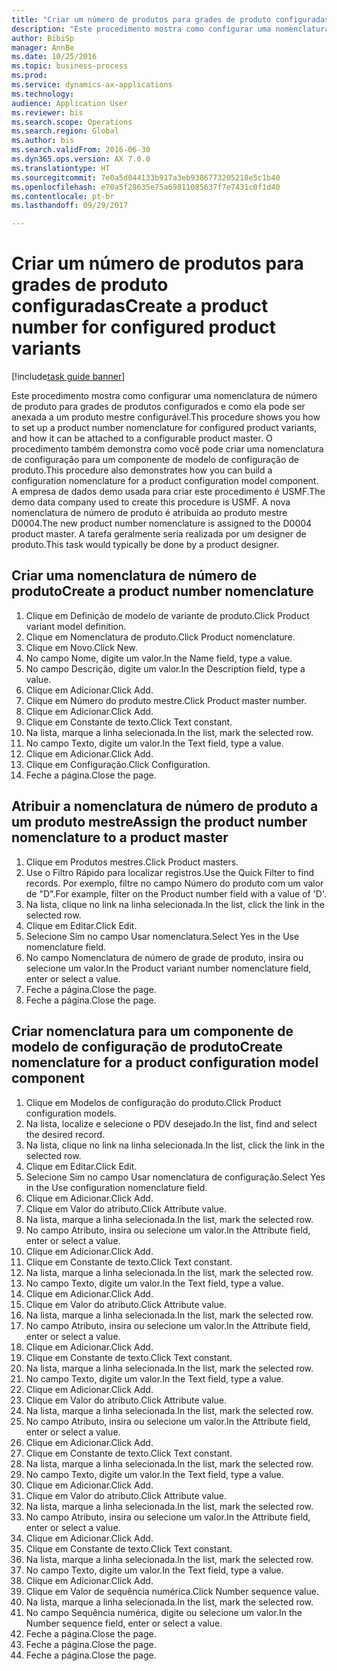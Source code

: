 ```yaml
--- 
title: "Criar um número de produtos para grades de produto configuradas"
description: "Este procedimento mostra como configurar uma nomenclatura de número de produto para grades de produtos configurados e como ela pode ser anexada a um produto mestre configurável."
author: BibiSp
manager: AnnBe
ms.date: 10/25/2016
ms.topic: business-process
ms.prod: 
ms.service: dynamics-ax-applications
ms.technology: 
audience: Application User
ms.reviewer: bis
ms.search.scope: Operations
ms.search.region: Global
ms.author: bis
ms.search.validFrom: 2016-06-30
ms.dyn365.ops.version: AX 7.0.0
ms.translationtype: HT
ms.sourcegitcommit: 7e0a5d044133b917a3eb9386773205218e5c1b40
ms.openlocfilehash: e70a5f28635e75a69811085637f7e7431c0f1d40
ms.contentlocale: pt-br
ms.lasthandoff: 09/29/2017

---
```

# <a name="create-a-product-number-for-configured-product-variants"></a><span data-ttu-id="a7345-103">Criar um número de produtos para grades de produto configuradas</span><span class="sxs-lookup"><span data-stu-id="a7345-103">Create a product number for configured product variants</span></span>

[!include[task guide banner](../../includes/task-guide-banner.md)]

<span data-ttu-id="a7345-104">Este procedimento mostra como configurar uma nomenclatura de número de produto para grades de produtos configurados e como ela pode ser anexada a um produto mestre configurável.</span><span class="sxs-lookup"><span data-stu-id="a7345-104">This procedure shows you how to set up a product number nomenclature for configured product variants, and how it can be attached to a configurable product master.</span></span> <span data-ttu-id="a7345-105">O procedimento também demonstra como você pode criar uma nomenclatura de configuração para um componente de modelo de configuração de produto.</span><span class="sxs-lookup"><span data-stu-id="a7345-105">This procedure also demonstrates how you can build a configuration nomenclature for a product configuration model component.</span></span> <span data-ttu-id="a7345-106">A empresa de dados demo usada para criar este procedimento é USMF.</span><span class="sxs-lookup"><span data-stu-id="a7345-106">The demo data company used to create this procedure is USMF.</span></span> <span data-ttu-id="a7345-107">A nova nomenclatura de número de produto é atribuída ao produto mestre D0004.</span><span class="sxs-lookup"><span data-stu-id="a7345-107">The new product number nomenclature is assigned to the D0004 product master.</span></span> <span data-ttu-id="a7345-108">A tarefa geralmente seria realizada por um designer de produto.</span><span class="sxs-lookup"><span data-stu-id="a7345-108">This task would typically be done by a product designer.</span></span>


## <a name="create-a-product-number-nomenclature"></a><span data-ttu-id="a7345-109">Criar uma nomenclatura de número de produto</span><span class="sxs-lookup"><span data-stu-id="a7345-109">Create a product number nomenclature</span></span>
1. <span data-ttu-id="a7345-110">Clique em Definição de modelo de variante de produto.</span><span class="sxs-lookup"><span data-stu-id="a7345-110">Click Product variant model definition.</span></span>
2. <span data-ttu-id="a7345-111">Clique em Nomenclatura de produto.</span><span class="sxs-lookup"><span data-stu-id="a7345-111">Click Product nomenclature.</span></span>
3. <span data-ttu-id="a7345-112">Clique em Novo.</span><span class="sxs-lookup"><span data-stu-id="a7345-112">Click New.</span></span>
4. <span data-ttu-id="a7345-113">No campo Nome, digite um valor.</span><span class="sxs-lookup"><span data-stu-id="a7345-113">In the Name field, type a value.</span></span>
5. <span data-ttu-id="a7345-114">No campo Descrição, digite um valor.</span><span class="sxs-lookup"><span data-stu-id="a7345-114">In the Description field, type a value.</span></span>
6. <span data-ttu-id="a7345-115">Clique em Adicionar.</span><span class="sxs-lookup"><span data-stu-id="a7345-115">Click Add.</span></span>
7. <span data-ttu-id="a7345-116">Clique em Número do produto mestre.</span><span class="sxs-lookup"><span data-stu-id="a7345-116">Click Product master number.</span></span>
8. <span data-ttu-id="a7345-117">Clique em Adicionar.</span><span class="sxs-lookup"><span data-stu-id="a7345-117">Click Add.</span></span>
9. <span data-ttu-id="a7345-118">Clique em Constante de texto.</span><span class="sxs-lookup"><span data-stu-id="a7345-118">Click Text constant.</span></span>
10. <span data-ttu-id="a7345-119">Na lista, marque a linha selecionada.</span><span class="sxs-lookup"><span data-stu-id="a7345-119">In the list, mark the selected row.</span></span>
11. <span data-ttu-id="a7345-120">No campo Texto, digite um valor.</span><span class="sxs-lookup"><span data-stu-id="a7345-120">In the Text field, type a value.</span></span>
12. <span data-ttu-id="a7345-121">Clique em Adicionar.</span><span class="sxs-lookup"><span data-stu-id="a7345-121">Click Add.</span></span>
13. <span data-ttu-id="a7345-122">Clique em Configuração.</span><span class="sxs-lookup"><span data-stu-id="a7345-122">Click Configuration.</span></span>
14. <span data-ttu-id="a7345-123">Feche a página.</span><span class="sxs-lookup"><span data-stu-id="a7345-123">Close the page.</span></span>

## <a name="assign-the-product-number-nomenclature-to-a-product-master"></a><span data-ttu-id="a7345-124">Atribuir a nomenclatura de número de produto a um produto mestre</span><span class="sxs-lookup"><span data-stu-id="a7345-124">Assign the product number nomenclature to a product master</span></span>
1. <span data-ttu-id="a7345-125">Clique em Produtos mestres.</span><span class="sxs-lookup"><span data-stu-id="a7345-125">Click Product masters.</span></span>
2. <span data-ttu-id="a7345-126">Use o Filtro Rápido para localizar registros.</span><span class="sxs-lookup"><span data-stu-id="a7345-126">Use the Quick Filter to find records.</span></span> <span data-ttu-id="a7345-127">Por exemplo, filtre no campo Número do produto com um valor de "D".</span><span class="sxs-lookup"><span data-stu-id="a7345-127">For example, filter on the Product number field with a value of 'D'.</span></span>
3. <span data-ttu-id="a7345-128">Na lista, clique no link na linha selecionada.</span><span class="sxs-lookup"><span data-stu-id="a7345-128">In the list, click the link in the selected row.</span></span>
4. <span data-ttu-id="a7345-129">Clique em Editar.</span><span class="sxs-lookup"><span data-stu-id="a7345-129">Click Edit.</span></span>
5. <span data-ttu-id="a7345-130">Selecione Sim no campo Usar nomenclatura.</span><span class="sxs-lookup"><span data-stu-id="a7345-130">Select Yes in the Use nomenclature field.</span></span>
6. <span data-ttu-id="a7345-131">No campo Nomenclatura de número de grade de produto, insira ou selecione um valor.</span><span class="sxs-lookup"><span data-stu-id="a7345-131">In the Product variant number nomenclature field, enter or select a value.</span></span>
7. <span data-ttu-id="a7345-132">Feche a página.</span><span class="sxs-lookup"><span data-stu-id="a7345-132">Close the page.</span></span>
8. <span data-ttu-id="a7345-133">Feche a página.</span><span class="sxs-lookup"><span data-stu-id="a7345-133">Close the page.</span></span>

## <a name="create-nomenclature-for-a-product-configuration-model-component"></a><span data-ttu-id="a7345-134">Criar nomenclatura para um componente de modelo de configuração de produto</span><span class="sxs-lookup"><span data-stu-id="a7345-134">Create nomenclature for a product configuration model component</span></span>
1. <span data-ttu-id="a7345-135">Clique em Modelos de configuração do produto.</span><span class="sxs-lookup"><span data-stu-id="a7345-135">Click Product configuration models.</span></span>
2. <span data-ttu-id="a7345-136">Na lista, localize e selecione o PDV desejado.</span><span class="sxs-lookup"><span data-stu-id="a7345-136">In the list, find and select the desired record.</span></span>
3. <span data-ttu-id="a7345-137">Na lista, clique no link na linha selecionada.</span><span class="sxs-lookup"><span data-stu-id="a7345-137">In the list, click the link in the selected row.</span></span>
4. <span data-ttu-id="a7345-138">Clique em Editar.</span><span class="sxs-lookup"><span data-stu-id="a7345-138">Click Edit.</span></span>
5. <span data-ttu-id="a7345-139">Selecione Sim no campo Usar nomenclatura de configuração.</span><span class="sxs-lookup"><span data-stu-id="a7345-139">Select Yes in the Use configuration nomenclature field.</span></span>
6. <span data-ttu-id="a7345-140">Clique em Adicionar.</span><span class="sxs-lookup"><span data-stu-id="a7345-140">Click Add.</span></span>
7. <span data-ttu-id="a7345-141">Clique em Valor do atributo.</span><span class="sxs-lookup"><span data-stu-id="a7345-141">Click Attribute value.</span></span>
8. <span data-ttu-id="a7345-142">Na lista, marque a linha selecionada.</span><span class="sxs-lookup"><span data-stu-id="a7345-142">In the list, mark the selected row.</span></span>
9. <span data-ttu-id="a7345-143">No campo Atributo, insira ou selecione um valor.</span><span class="sxs-lookup"><span data-stu-id="a7345-143">In the Attribute field, enter or select a value.</span></span>
10. <span data-ttu-id="a7345-144">Clique em Adicionar.</span><span class="sxs-lookup"><span data-stu-id="a7345-144">Click Add.</span></span>
11. <span data-ttu-id="a7345-145">Clique em Constante de texto.</span><span class="sxs-lookup"><span data-stu-id="a7345-145">Click Text constant.</span></span>
12. <span data-ttu-id="a7345-146">Na lista, marque a linha selecionada.</span><span class="sxs-lookup"><span data-stu-id="a7345-146">In the list, mark the selected row.</span></span>
13. <span data-ttu-id="a7345-147">No campo Texto, digite um valor.</span><span class="sxs-lookup"><span data-stu-id="a7345-147">In the Text field, type a value.</span></span>
14. <span data-ttu-id="a7345-148">Clique em Adicionar.</span><span class="sxs-lookup"><span data-stu-id="a7345-148">Click Add.</span></span>
15. <span data-ttu-id="a7345-149">Clique em Valor do atributo.</span><span class="sxs-lookup"><span data-stu-id="a7345-149">Click Attribute value.</span></span>
16. <span data-ttu-id="a7345-150">Na lista, marque a linha selecionada.</span><span class="sxs-lookup"><span data-stu-id="a7345-150">In the list, mark the selected row.</span></span>
17. <span data-ttu-id="a7345-151">No campo Atributo, insira ou selecione um valor.</span><span class="sxs-lookup"><span data-stu-id="a7345-151">In the Attribute field, enter or select a value.</span></span>
18. <span data-ttu-id="a7345-152">Clique em Adicionar.</span><span class="sxs-lookup"><span data-stu-id="a7345-152">Click Add.</span></span>
19. <span data-ttu-id="a7345-153">Clique em Constante de texto.</span><span class="sxs-lookup"><span data-stu-id="a7345-153">Click Text constant.</span></span>
20. <span data-ttu-id="a7345-154">Na lista, marque a linha selecionada.</span><span class="sxs-lookup"><span data-stu-id="a7345-154">In the list, mark the selected row.</span></span>
21. <span data-ttu-id="a7345-155">No campo Texto, digite um valor.</span><span class="sxs-lookup"><span data-stu-id="a7345-155">In the Text field, type a value.</span></span>
22. <span data-ttu-id="a7345-156">Clique em Adicionar.</span><span class="sxs-lookup"><span data-stu-id="a7345-156">Click Add.</span></span>
23. <span data-ttu-id="a7345-157">Clique em Valor do atributo.</span><span class="sxs-lookup"><span data-stu-id="a7345-157">Click Attribute value.</span></span>
24. <span data-ttu-id="a7345-158">Na lista, marque a linha selecionada.</span><span class="sxs-lookup"><span data-stu-id="a7345-158">In the list, mark the selected row.</span></span>
25. <span data-ttu-id="a7345-159">No campo Atributo, insira ou selecione um valor.</span><span class="sxs-lookup"><span data-stu-id="a7345-159">In the Attribute field, enter or select a value.</span></span>
26. <span data-ttu-id="a7345-160">Clique em Adicionar.</span><span class="sxs-lookup"><span data-stu-id="a7345-160">Click Add.</span></span>
27. <span data-ttu-id="a7345-161">Clique em Constante de texto.</span><span class="sxs-lookup"><span data-stu-id="a7345-161">Click Text constant.</span></span>
28. <span data-ttu-id="a7345-162">Na lista, marque a linha selecionada.</span><span class="sxs-lookup"><span data-stu-id="a7345-162">In the list, mark the selected row.</span></span>
29. <span data-ttu-id="a7345-163">No campo Texto, digite um valor.</span><span class="sxs-lookup"><span data-stu-id="a7345-163">In the Text field, type a value.</span></span>
30. <span data-ttu-id="a7345-164">Clique em Adicionar.</span><span class="sxs-lookup"><span data-stu-id="a7345-164">Click Add.</span></span>
31. <span data-ttu-id="a7345-165">Clique em Valor do atributo.</span><span class="sxs-lookup"><span data-stu-id="a7345-165">Click Attribute value.</span></span>
32. <span data-ttu-id="a7345-166">Na lista, marque a linha selecionada.</span><span class="sxs-lookup"><span data-stu-id="a7345-166">In the list, mark the selected row.</span></span>
33. <span data-ttu-id="a7345-167">No campo Atributo, insira ou selecione um valor.</span><span class="sxs-lookup"><span data-stu-id="a7345-167">In the Attribute field, enter or select a value.</span></span>
34. <span data-ttu-id="a7345-168">Clique em Adicionar.</span><span class="sxs-lookup"><span data-stu-id="a7345-168">Click Add.</span></span>
35. <span data-ttu-id="a7345-169">Clique em Constante de texto.</span><span class="sxs-lookup"><span data-stu-id="a7345-169">Click Text constant.</span></span>
36. <span data-ttu-id="a7345-170">Na lista, marque a linha selecionada.</span><span class="sxs-lookup"><span data-stu-id="a7345-170">In the list, mark the selected row.</span></span>
37. <span data-ttu-id="a7345-171">No campo Texto, digite um valor.</span><span class="sxs-lookup"><span data-stu-id="a7345-171">In the Text field, type a value.</span></span>
38. <span data-ttu-id="a7345-172">Clique em Adicionar.</span><span class="sxs-lookup"><span data-stu-id="a7345-172">Click Add.</span></span>
39. <span data-ttu-id="a7345-173">Clique em Valor de sequência numérica.</span><span class="sxs-lookup"><span data-stu-id="a7345-173">Click Number sequence value.</span></span>
40. <span data-ttu-id="a7345-174">Na lista, marque a linha selecionada.</span><span class="sxs-lookup"><span data-stu-id="a7345-174">In the list, mark the selected row.</span></span>
41. <span data-ttu-id="a7345-175">No campo Sequência numérica, digite ou selecione um valor.</span><span class="sxs-lookup"><span data-stu-id="a7345-175">In the Number sequence field, enter or select a value.</span></span>
42. <span data-ttu-id="a7345-176">Feche a página.</span><span class="sxs-lookup"><span data-stu-id="a7345-176">Close the page.</span></span>
43. <span data-ttu-id="a7345-177">Feche a página.</span><span class="sxs-lookup"><span data-stu-id="a7345-177">Close the page.</span></span>
44. <span data-ttu-id="a7345-178">Feche a página.</span><span class="sxs-lookup"><span data-stu-id="a7345-178">Close the page.</span></span>


